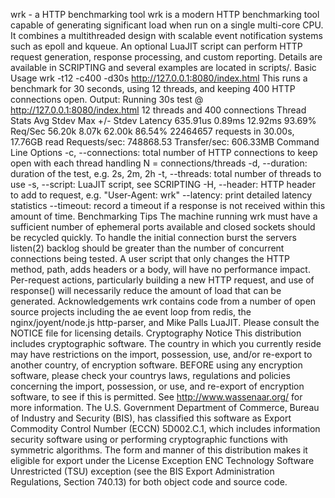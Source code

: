 wrk - a HTTP benchmarking tool wrk is a modern HTTP benchmarking tool capable of generating significant load when run on a single multi-core CPU. It combines a multithreaded design with scalable event notification systems such as epoll and kqueue. An optional LuaJIT script can perform HTTP request generation, response processing, and custom reporting. Details are available in SCRIPTING and several examples are located in scripts/. Basic Usage wrk -t12 -c400 -d30s http://127.0.0.1:8080/index.html This runs a benchmark for 30 seconds, using 12 threads, and keeping 400 HTTP connections open. Output: Running 30s test @ http://127.0.0.1:8080/index.html 12 threads and 400 connections Thread Stats Avg Stdev Max +/- Stdev Latency 635.91us 0.89ms 12.92ms 93.69% Req/Sec 56.20k 8.07k 62.00k 86.54% 22464657 requests in 30.00s, 17.76GB read Requests/sec: 748868.53 Transfer/sec: 606.33MB Command Line Options -c, --connections: total number of HTTP connections to keep open with each thread handling N = connections/threads -d, --duration: duration of the test, e.g. 2s, 2m, 2h -t, --threads: total number of threads to use -s, --script: LuaJIT script, see SCRIPTING -H, --header: HTTP header to add to request, e.g. "User-Agent: wrk" --latency: print detailed latency statistics --timeout: record a timeout if a response is not received within this amount of time. Benchmarking Tips The machine running wrk must have a sufficient number of ephemeral ports available and closed sockets should be recycled quickly. To handle the initial connection burst the servers listen(2) backlog should be greater than the number of concurrent connections being tested. A user script that only changes the HTTP method, path, adds headers or a body, will have no performance impact. Per-request actions, particularly building a new HTTP request, and use of response() will necessarily reduce the amount of load that can be generated. Acknowledgements wrk contains code from a number of open source projects including the ae event loop from redis, the nginx/joyent/node.js http-parser, and Mike Palls LuaJIT. Please consult the NOTICE file for licensing details. Cryptography Notice This distribution includes cryptographic software. The country in which you currently reside may have restrictions on the import, possession, use, and/or re-export to another country, of encryption software. BEFORE using any encryption software, please check your countrys laws, regulations and policies concerning the import, possession, or use, and re-export of encryption software, to see if this is permitted. See http://www.wassenaar.org/ for more information. The U.S. Government Department of Commerce, Bureau of Industry and Security (BIS), has classified this software as Export Commodity Control Number (ECCN) 5D002.C.1, which includes information security software using or performing cryptographic functions with symmetric algorithms. The form and manner of this distribution makes it eligible for export under the License Exception ENC Technology Software Unrestricted (TSU) exception (see the BIS Export Administration Regulations, Section 740.13) for both object code and source code.